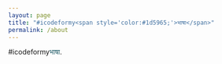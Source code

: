 ```yaml
---
layout: page
title: "#icodeformy<span style='color:#1d5965;'>भाषा</span>"
permalink: /about
---
```



#icodeformy<span style="color:#1d5965">भाषा</span>.
